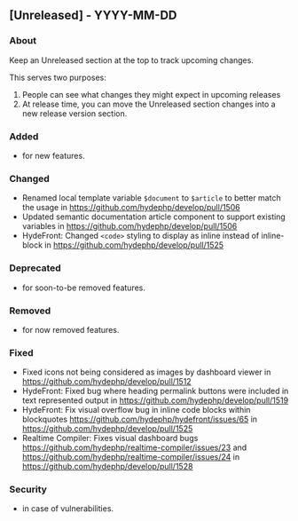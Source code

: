 ## [Unreleased] - YYYY-MM-DD

### About

Keep an Unreleased section at the top to track upcoming changes.

This serves two purposes:

1. People can see what changes they might expect in upcoming releases
2. At release time, you can move the Unreleased section changes into a new release version section.

### Added
- for new features.

### Changed
- Renamed local template variable `$document` to `$article` to better match the usage in https://github.com/hydephp/develop/pull/1506
- Updated semantic documentation article component to support existing variables in https://github.com/hydephp/develop/pull/1506
- HydeFront: Changed `<code>` styling to display as inline instead of inline-block in https://github.com/hydephp/develop/pull/1525

### Deprecated
- for soon-to-be removed features.

### Removed
- for now removed features.

### Fixed
- Fixed icons not being considered as images by dashboard viewer in https://github.com/hydephp/develop/pull/1512
- HydeFront: Fixed bug where heading permalink buttons were included in text represented output in https://github.com/hydephp/develop/pull/1519
- HydeFront: Fix visual overflow bug in inline code blocks within blockquotes https://github.com/hydephp/hydefront/issues/65 in https://github.com/hydephp/develop/pull/1525
- Realtime Compiler: Fixes visual dashboard bugs https://github.com/hydephp/realtime-compiler/issues/23 and https://github.com/hydephp/realtime-compiler/issues/24 in https://github.com/hydephp/develop/pull/1528

### Security
- in case of vulnerabilities.

